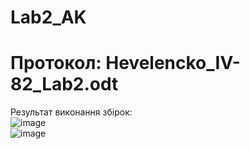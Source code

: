 # Lab2_AK
# Протокол: Hevelencko_IV-82_Lab2.odt

Результат виконання збірок:  
![image](https://user-images.githubusercontent.com/31134655/102014647-b43cc100-3d5f-11eb-946f-3743b27f5b5c.png)  
![image](https://user-images.githubusercontent.com/31134655/102014652-ba32a200-3d5f-11eb-8a07-a3fc0a46b31b.png)  
